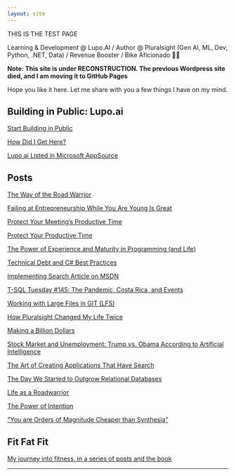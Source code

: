 ```yaml
---
layout: site
---
```


THIS IS THE TEST PAGE

Learning & Development @ Lupo.AI / Author @ Pluralsight (Gen AI, ML, Dev, Python, .NET, Data) / Revenue Booster / Bike Aficionado 🚴‍♂️

**Note: This site is under RECONSTRUCTION. The previous Wordpress site died, and I am moving it to GitHub Pages**

Hope you like it here. Let me share with you a few things I have on my mind.

## Building in Public: Lupo.ai 
[Start Building in Public](/posts/build-in-public/01-start-building-in-public.md)

[How Did I Get Here?](/posts/build-in-public/02-how-did-i-get-here.md)

[Lupo.ai Listed in Microsoft AppSource ](/2024/lupo-ai-listed-microsoft-appsource.md)

## Posts
[The Way of the Road Warrior](./posts/road-warrior.md)

[Failing at Entrepreneurship While You Are Young Is Great](2018\failing-at-entrepreneurship-while-you-are-young-is-great.md)

[Protect Your Meeting’s Productive Time](2018\protect-your-meetings-productive-time.md)

[Protect Your Productive Time](2018\protect-your-productive-time.md)

[The Power of Experience and Maturity in Programming (and Life)](2018\the-power-of-experience-and-maturity-in-programming-and-life.md)

[Technical Debt and C# Best Practices](2022\12\23\c-best-practices-is-the-best-way-to-go.md)

[Implementing Search Article on MSDN](C:\github\xmorera\xmorera.github.io\2021\05\06\implementing-search-article-on-msdn.md)

[T-SQL Tuesday #145: The Pandemic, Costa Rica, and Events](2021\12\16\t-sql-tuesday-145-the-pandemic-costa-rica-and-events.md)

[Working with Large Files in GIT (LFS)](C:\github\xmorera\xmorera.github.io\2021\03\working-with-large-files-in-git-lfs.md)

[How Pluralsight Changed My Life Twice](2021\04\10\how-pluralsight-changed-my-life-twice.md)

[Making a Billion Dollars](./posts/003-making-a-billion-dollars.md)

[Stock Market and Unemployment: Trump vs. Obama According to Artificial Intelligence](2020\10\23\stock-market-and-unemployment-trump-vs-obama-according-to-artificial-intelligence-machine-learning.md)

[The Art of Creating Applications That Have Search](2016\12\23\the-art-of-creating-applications-that-have-search.md)

[The Day We Started to Outgrow Relational Databases](2016\10\10\the-day-we-started-to-outgrow-relational-databases.md)

[Life as a Roadwarrior](2024/life-as-a-roadwarrior.md)

[The Power of Intention](2024/power-of-intention.md)

["You are Orders of Magnitude Cheaper than Synthesia"](./2024/cheaper-than-synthesia.md)

## Fit Fat Fit
[My journey into fitness, in a series of posts and the book](/fitfatfit/index.MD)

---

